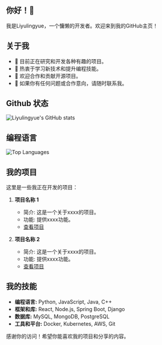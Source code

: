 ## 你好！👋

我是Liyulingyue，一个慵懒的开发者。欢迎来到我的GitHub主页！

## 关于我

- 🔭 目前正在研究和开发各种有趣的项目。
- 🌱 热衷于学习新技术和提升编程技能。
- 👯 欢迎合作和贡献开源项目。
- 💬 如果你有任何问题或合作意向，请随时联系我。

## Github 状态

![Liyulingyue's GitHub stats](https://github-readme-stats.vercel.app/api?username=Liyulingyue&show_icons=true&theme=radical)

## 编程语言

![Top Languages](https://github-readme-stats.vercel.app/api/top-langs/?username=Liyulingyue&layout=compact&theme=radical)

## 我的项目

这里是一些我正在开发的项目：

1. **项目名称 1**
   - 简介: 这是一个关于xxxx的项目。
   - 功能: 提供xxxx功能。
   - [查看项目](https://github.com/Liyulingyue/project1)

2. **项目名称 2**
   - 简介: 这是一个关于xxxx的项目。
   - 功能: 提供xxxx功能。
   - [查看项目](https://github.com/Liyulingyue/project2)


## 我的技能

- **编程语言:** Python, JavaScript, Java, C++
- **框架和库:** React, Node.js, Spring Boot, Django
- **数据库:** MySQL, MongoDB, PostgreSQL
- **工具和平台:** Docker, Kubernetes, AWS, Git

感谢你的访问！希望你能喜欢我的项目和分享的内容。
